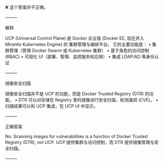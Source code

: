 ❌ 这个答案并不正确。

⸻

解释

UCP (Universal Control Plane) 是 Docker 企业版 (Docker EE, 现在并入 Mirantis Kubernetes Engine) 的 集群管理与编排平台。
它的主要功能是：
	•	集群管理（管理 Docker Swarm 或 Kubernetes 集群）
	•	基于角色的访问控制 (RBAC)
	•	可视化 UI（部署、管理、监控服务和应用）
	•	集成 LDAP/AD 等身份认证

⸻

镜像安全扫描

镜像安全扫描并不是 UCP 的功能，而是 Docker Trusted Registry (DTR) 的功能。
	•	DTR 可以对存储在 Registry 里的镜像进行安全扫描，检测漏洞 (CVE)。
	•	扫描结果可以和 UCP 集成，在 UCP UI 中显示。

⸻

正确答案

No. Scanning images for vulnerabilities is a function of Docker Trusted Registry (DTR), not UCP.
UCP 提供集群与访问控制，而 DTR 提供镜像管理与安全扫描。

⸻